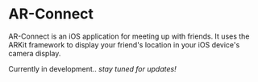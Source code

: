 # AR-Connect

AR-Connect is an iOS application for meeting up with friends. It uses the
ARKit framework to display your friend's location in your iOS device's camera display.

Currently in development.. *stay tuned for updates!*
